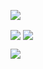 <img
  align="center"
  src="https://github.com/briang123/BrianGaines.gif"
/>

<img
  align="center"
  src="https://github-readme-stats.vercel.app/api/?username=briang123&show_icons=true&count_private=true&theme=radical&include_all_commits=true"
/>
<img
  align="center"
  src="https://github-readme-stats.vercel.app/api/top-langs/?username=briang123&layout=compact&theme=radical"
/>

<img
  align="center"
  src="https://github-readme-stats.vercel.app/api/pin?username=briang123&repo=stats-challenge-in-react-js&theme=radical&show_owner=true"
/>
